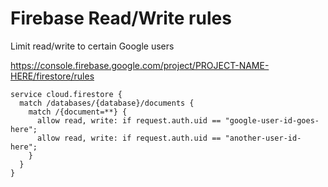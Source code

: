 # Firebase Read/Write rules

Limit read/write to certain Google users

https://console.firebase.google.com/project/PROJECT-NAME-HERE/firestore/rules

```
service cloud.firestore {
  match /databases/{database}/documents {
    match /{document=**} {
      allow read, write: if request.auth.uid == "google-user-id-goes-here";
      allow read, write: if request.auth.uid == "another-user-id-here";
    }
  }
}
```
